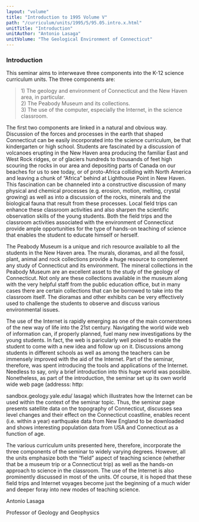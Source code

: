 ```yaml
---
layout: "volume"
title: "Introduction to 1995 Volume V"
path: "/curriculum/units/1995/5/95.05.intro.x.html"
unitTitle: "Introduction"
unitAuthor: "Antonio Lasaga"
unitVolume: "The Geological Environment of Connecticut"
---
```

<body>
<h3>
  Introduction
 </h3>
 This seminar aims to interweave three components into the K-12 science curriculum units. The three components are:
<blockquote>
  <dl>
   <dt>
    1) The geology and environment of Connecticut and the New Haven area, in particular.
    <dt>
     2) The Peabody Museum and its collections.
     <dt>
      3) The use of the computer, especially the Internet, in the science classroom.
     </dt>
    </dt>
   </dt>
  </dl>
 </blockquote>
 The first two components are linked in a natural and obvious way. Discussion of the forces and processes in the earth that shaped Connecticut can be easily incorporated into the science curriculum, be that kindergarten or high school. Students are fascinated by a discussion of volcanoes erupting in the New Haven area producing the familiar East and West Rock ridges, or of glaciers hundreds to thousands of feet high scouring the rocks in our area and depositing parts of Canada on our beaches for us to see today, or of proto-Africa colliding with North America and leaving a chunk of “Africa” behind at Lighthouse Point in New Haven. This fascination can be channeled into a constructive discussion of many physical and chemical processes (e.g. erosion, motion, melting, crystal growing) as well as into a discussion of the rocks, minerals and the biological fauna that result from these processes. Local field trips can enhance these classroom activities and also sharpen the scientific observation skills of the young students. Both the field trips and the classroom activities associated with the environment of Connecticut provide ample opportunities for the type of hands-on teaching of science that enables the student to educate himself or herself.
 <p>
  The Peabody Museum is a unique and rich resource available to all the students in the New Haven area. The murals, dioramas, and all the fossil, plant, animal and rock collections provide a huge resource to complement any study of Connecticut and its environment. The mineral collections in the Peabody Museum are an excellent asset to the study of the geology of Connecticut. Not only are these collections available in the museum along with the very helpful staff from the public education office, but in many cases there are certain collections that can be borrowed to take into the classroom itself. The dioramas and other exhibits can be very effectively used to challenge the students to observe and discuss various environmental issues.
 </p>
 <p>
  The use of the Internet is rapidly emerging as one of the main cornerstones of the new way of life into the 21st century. Navigating the world wide web of information can, if properly planned, fuel many new investigations by the young students. In fact, the web is paricularly well poised to enable the student to come with a new idea and follow up on it. Discussions among students in different schools as well as among the teachers can be immensely improved with the aid of the Internet. Part of the seminar, therefore, was spent introducing the tools and applications of the Internet. Needless to say, only a brief introduction into this huge world was possible. Nonetheless, as part of the introduction, the seminar set up its own world wide web page (addresss: http:
 </p>
 <p>
  sandbox.geology.yale.edu/ lasaga) which illustrates how the Internet can be used within the context of the seminar topic. Thus, the seminar page presents satellite data on the topography of Connecticut, discusses sea level changes and their effect on the Connecticut coastline, enables recent (i.e. within a year) earthquake data from New England to be downloaded and shows interesting population data from USA and Connecticut as a function of age.
 </p>
 <p>
  The various curriculum units presented here, therefore, incorporate the three components of the seminar to widely varying degrees. However, all the units emphasize both the “field” aspect of teaching science (whether that be a museum trip or a Connecticut trip) as well as the hands-on approach to science in the classroom. The use of the Internet is also prominently discussed in most of the units. Of course, it is hoped that these field trips and Internet voyages become just the beginning of a much wider and deeper foray into new modes of teaching science.
 </p>
 <p>
  Antonio Lasaga
 </p>
 <p>
  Professor of Geology and Geophysics
 </p>

</body>